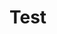 # Test

<div id="open-library-works-datalist" class="hh-data-list"></div>

<script>
  new HHDataList({
    confirm: confirm,
    fieldColumnCount: 4,
    id: 'open-library-works-datalist',
    queryParams: {
      fields: { name: 'fields', default: '*' },
      filter: { name: 'q', default: 'snow' }, // *
      order: { name: 'sort' },
      page: { name: 'page' },
      limit: { name: 'limit' }
    },
    recordColumnCount: 1,
    recordFieldExplorer: {
      showType: false,
      stringifyObjects: true,
      // reportRecordFields: (recordFields) => {console.log(JSON.stringify(recordFields))}
    },
    recordFields: [
      { name: "key", label: "Key", isChecked: true, isEditable: false, isRequired: false }, 
      { name: "title", label: "Title", isChecked: true, isEditable: false, isRequired: false }, 
      { name: "authors", label: "Authors", isChecked: true, isEditable: false, isRequired: false, get: (value) => {
        const a = [];
        for (let x of value) {
          a.push(x.author.key);
        }
        return a.join(', ');
      }},
      { name: "type", label: "Type", isChecked: true, isEditable: false, isRequired: false, get: (value) => value.key }, 
      { name: "covers", label: "Covers", isChecked: true, isEditable: false, isRequired: false }, 
      { name: "description", label: "Description", isChecked: true, isEditable: false, isRequired: false, get: (value) => value.value }, 
      { name: "first_sentence", label: "First Sentence", isChecked: true, isEditable: false, isRequired: false, get: (value) => value.value }, 
      { name: "subject_places", label: "Subject Places", isChecked: true, isEditable: false, isRequired: false, get: (value) => {
        return value.join(', ');
      }},
      { name: "first_publish_date", label: "First Published Date", isChecked: true, isEditable: false, isRequired: false }, 
      { name: "subject_people", label: "Subject People", isChecked: true, isEditable: false, isRequired: false, get: (value) => {
        return value.join(', ');
      }}, 
      { name: "excerpts", label: "Excerpts", isChecked: true, isEditable: false, isRequired: false, get: (value) => {
        const a = [];
        for (let x of value) {
          a.push(x.excerpt);
        }
        return a.join(' ');
      }},
      { name: "subjects", label: "Subjects", isChecked: true, isEditable: false, isRequired: false, get: (value) => {
        return value.join(', ');
      }}, 
      { name: "location", label: "Location", isChecked: true, isEditable: false, isRequired: false }, 
      { name: "latest_revision", label: "Latest Revision", isChecked: false, isEditable: false, isRequired: false }, 
      { name: "revision", label: "Revision", isChecked: true, isEditable: false, isRequired: false }, 
      { name: "created", label: "Created", isChecked: true, isEditable: false, isRequired: false, get: (value) => 
        new Date(value.value).toLocaleDateString(window.navigator.language, { year: 'numeric', month: 'long', day: 'numeric' }) 
      },
      { name: "last_modified", label: "Last Modified", isChecked: true, isEditable: false, isRequired: false, get: (value) => 
        new Date(value.value).toLocaleDateString(window.navigator.language, { year: 'numeric', month: 'long', day: 'numeric' }) 
      }
    ],
    recordIdField: 'key',
    recordTitleFields: ['title'],
    recordTitleFormat: (f, r) => `${r[f[0]]}`,
    reportError: (type, title, detail) => { reportError(type, title, detail); },
    reportInfo: (title, detail) => { reportInfo(title, detail); },
    reportWarning: (type, title, detail) => { reportWarning(type, title, detail); },
    responseHelper: {
      numPages: (data, limit) => Math.ceil(data.numFound / limit),
      numResponseRecords: (data) => data.docs.length,
      numMatchedRecords: (data) => data.numFound,
      recordsArray: (data) => data.docs
    },
    themeName: 'Wheatgerm',
    urls: {
      getRecord: (id) => `https://openlibrary.org${id}.json`,
      getRecords: `https://openlibrary.org/search.json`
    }
  });
</script>
